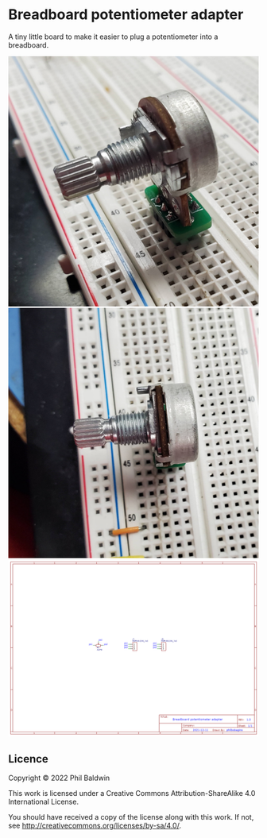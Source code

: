Breadboard potentiometer adapter
================================

A tiny little board to make it easier to plug a potentiometer into a breadboard.

![Photo of assembled board sitting in a breadboard](photo-1.jpg)
![Photo of assembled board sitting in a breadboard](photo-2.jpg)
![Schematic](Exports-v1.0/Schematic.png)

Licence
-------

Copyright © 2022 Phil Baldwin

This work is licensed under a Creative Commons Attribution-ShareAlike 4.0 International License.

You should have received a copy of the license along with this work. If not, see <http://creativecommons.org/licenses/by-sa/4.0/>.
